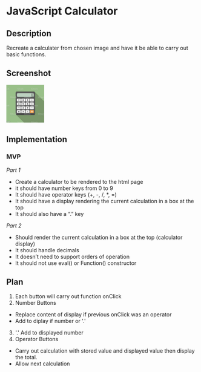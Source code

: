 # JavaScript Calculator

## Description

Recreate a calculater from chosen image and have it be able to carry out basic functions.

## Screenshot

<img src="images\istockphoto-531633071-612x612.jpg" width=100>

## Implementation

### MVP

_Part 1_

-   Create a calculator to be rendered to the html page
-   it should have number keys from 0 to 9
-   It should have operator keys (+, -, /, \*, =)
-   It should have a display rendering the current calculation in a box at the top
-   It should also have a “.” key

_Part 2_

-   Should render the current calculation in a box at the top (calculator display)
-   It should handle decimals
-   It doesn’t need to support orders of operation
-   It should not use eval() or Function() constructor

## Plan

1. Each button will carry out function onClick
2. Number Buttons

-   Replace content of display if previous onClick was an operator
-   Add to diplay if number or '.'

3. '.' Add to displayed number
4. Operator Buttons

-   Carry out calculation with stored value and displayed value then display the total.
-   Allow next calculation

